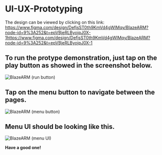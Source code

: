 # UI-UX-Prototyping

The design can be viewed by clicking on this link: 
https://www.figma.com/design/DefjsST0th9KmVd4gWIMqy/BlazeARM?node-id=9%3A252&t=epVBjeRLByojpJ0X-1https://www.figma.com/design/DefjsST0th9KmVd4gWIMqy/BlazeARM?node-id=9%3A252&t=epVBjeRLByojpJ0X-1

## To run the protype demonstration, just tap on the play button as showed in the screenshot below.
![BlazeARM (run button)](https://github.com/SnaiKun/UI-UX-Prototyping/assets/117583475/c4fb1027-d79a-4976-abd7-33153da7606a)

## Tap on the menu button to navigate between the pages.
![BlazeARM (menu button)](https://github.com/SnaiKun/UI-UX-Prototyping/assets/117583475/c7a1dbbf-7dd8-411e-ba45-afcfab451deb)

## Menu UI should be looking like this.
![BlazeARM (menu UI)](https://github.com/SnaiKun/UI-UX-Prototyping/assets/117583475/dd9c6b6e-a88a-4d69-8e0c-45de0477771e)

**Have a good one!**
